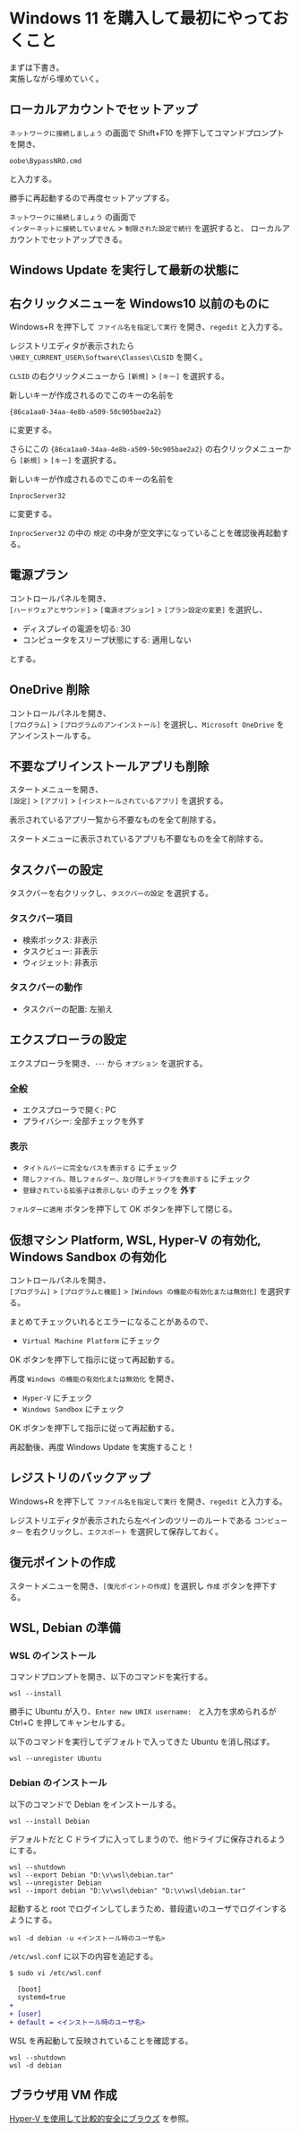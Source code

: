 # Windows 11 を購入して最初にやっておくこと

まずは下書き。  
実施しながら埋めていく。

## ローカルアカウントでセットアップ
`ネットワークに接続しましょう` の画面で Shift+F10 を押下してコマンドプロンプトを開き、
```
oobe\BypassNRO.cmd
```
と入力する。

勝手に再起動するので再度セットアップする。

`ネットワークに接続しましょう` の画面で  
`インターネットに接続していません` > `制限された設定で続行` を選択すると、
ローカルアカウントでセットアップできる。

## Windows Update を実行して最新の状態に

## 右クリックメニューを Windows10 以前のものに
Windows+R を押下して `ファイル名を指定して実行` を開き、`regedit` と入力する。

レジストリエディタが表示されたら  
`\HKEY_CURRENT_USER\Software\Classes\CLSID` を開く。

`CLSID` の右クリックメニューから `[新規]` > `[キー]` を選択する。

新しいキーが作成されるのでこのキーの名前を

```
{86ca1aa0-34aa-4e8b-a509-50c905bae2a2}
```

に変更する。

さらにこの `{86ca1aa0-34aa-4e8b-a509-50c905bae2a2}` の右クリックメニューから `[新規]` > `[キー]` を選択する。

新しいキーが作成されるのでこのキーの名前を

```
InprocServer32
```

に変更する。

`InprocServer32` の中の `規定` の中身が空文字になっていることを確認後再起動する。

## 電源プラン
コントロールパネルを開き、  
`[ハードウェアとサウンド]` > `[電源オプション]` > `[プラン設定の変更]` を選択し、

* ディスプレイの電源を切る: 30
* コンピュータをスリープ状態にする: 適用しない

とする。

## OneDrive 削除
コントロールパネルを開き、  
`[プログラム]` > `[プログラムのアンインストール]` を選択し、`Microsoft OneDrive` をアンインストールする。

## 不要なプリインストールアプリも削除
スタートメニューを開き、  
`[設定]` > `[アプリ]` > `[インストールされているアプリ]` を選択する。

表示されているアプリ一覧から不要なものを全て削除する。

スタートメニューに表示されているアプリも不要なものを全て削除する。

## タスクバーの設定
タスクバーを右クリックし、`タスクバーの設定` を選択する。

### タスクバー項目
* 検索ボックス: 非表示
* タスクビュー: 非表示
* ウィジェット: 非表示

### タスクバーの動作
* タスクバーの配置: 左揃え

## エクスプローラの設定
エクスプローラを開き、`･･･` から `オプション` を選択する。

### 全般
* エクスプローラで開く: PC
* プライバシー: 全部チェックを外す

### 表示
* `タイトルバーに完全なパスを表示する` にチェック
* `隠しファイル、隠しフォルダー、及び隠しドライブを表示する` にチェック
* `登録されている拡張子は表示しない` のチェックを **外す**

`フォルダーに適用` ボタンを押下して OK ボタンを押下して閉じる。

## 仮想マシン Platform, WSL, Hyper-V の有効化, Windows Sandbox の有効化
コントロールパネルを開き、  
`[プログラム]` > `[プログラムと機能]` > `[Windows の機能の有効化または無効化]` を選択する。


まとめてチェックいれるとエラーになることがあるので、

* `Virtual Machine Platform` にチェック

OK ボタンを押下して指示に従って再起動する。

再度 `Windows の機能の有効化または無効化` を開き、

* `Hyper-V` にチェック
* `Windows Sandbox` にチェック

OK ボタンを押下して指示に従って再起動する。

再起動後、再度 Windows Update を実施すること！

## レジストリのバックアップ
Windows+R を押下して `ファイル名を指定して実行` を開き、`regedit` と入力する。

レジストリエディタが表示されたら左ペインのツリーのルートである `コンピューター` を右クリックし、`エクスポート` を選択して保存しておく。

## 復元ポイントの作成
スタートメニューを開き、`[復元ポイントの作成]` を選択し `作成` ボタンを押下する。



## WSL, Debian の準備

### WSL のインストール
コマンドプロンプトを開き、以下のコマンドを実行する。
```
wsl --install
```
勝手に Ubuntu が入り、`Enter new UNIX username: ` と入力を求められるが Ctrl+C を押してキャンセルする。

以下のコマンドを実行してデフォルトで入ってきた Ubuntu を消し飛ばす。
```
wsl --unregister Ubuntu
```

### Debian のインストール
以下のコマンドで Debian をインストールする。
```
wsl --install Debian
```
デフォルトだと C ドライブに入ってしまうので、他ドライブに保存されるようにする。
```
wsl --shutdown
wsl --export Debian "D:\v\wsl\debian.tar"
wsl --unregister Debian
wsl --import debian "D:\v\wsl\debian" "D:\v\wsl\debian.tar"
```
起動すると root でログインしてしまうため、普段遣いのユーザでログインするようにする。
```
wsl -d debian -u <インストール時のユーザ名>
```

`/etc/wsl.conf` に以下の内容を追記する。
```sh
$ sudo vi /etc/wsl.conf
```
```diff
  [boot]
  systemd=true
+
+ [user]
+ default = <インストール時のユーザ名>
```

WSL  を再起動して反映されていることを確認する。
```
wsl --shutdown
wsl -d debian
```

## ブラウザ用 VM 作成
[Hyper-V を使用して比較的安全にブラウズ](/misc/hyperv-websandbox.md) を参照。
